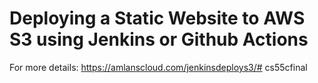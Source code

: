 # Deploying a Static Website to AWS S3 using Jenkins or Github Actions  

For more details: https://amlanscloud.com/jenkinsdeploys3/# cs55cfinal
